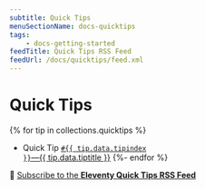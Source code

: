 ```yaml
---
subtitle: Quick Tips
menuSectionName: docs-quicktips
tags:
	- docs-getting-started
feedTitle: Quick Tips RSS Feed
feedUrl: /docs/quicktips/feed.xml
---
```

# Quick Tips

{% for tip in collections.quicktips %}
* Quick Tip <a href="{{ tip.url }}"><code>#{{ tip.data.tipindex }}</code>—{{ tip.data.tiptitle }}</a>
{%- endfor %}

📢 [Subscribe to the **Eleventy Quick Tips RSS Feed**](/docs/quicktips/feed.xml)
